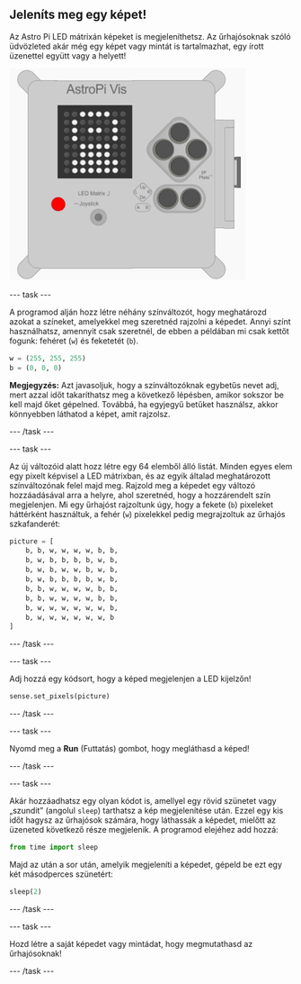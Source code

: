 ## Jeleníts meg egy képet!

Az Astro Pi LED mátrixán képeket is megjeleníthetsz. Az űrhajósoknak szóló üdvözleted akár még egy képet vagy mintát is tartalmazhat, egy írott üzenettel együtt vagy a helyett!

![Űrhajós](images/astronaut-pic.png)

--- task ---

A programod alján hozz létre néhány színváltozót, hogy meghatározd azokat a színeket, amelyekkel meg szeretnéd rajzolni a képedet. Annyi színt használhatsz, amennyit csak szeretnél, de ebben a példában mi csak kettőt fogunk: fehéret (`w`) és feketetét (`b`).

```python
w = (255, 255, 255)
b = (0, 0, 0)
```

**Megjegyzés:** Azt javasoljuk, hogy a színváltozóknak egybetűs nevet adj, mert azzal időt takaríthatsz meg a következő lépésben, amikor sokszor be kell majd őket gépelned. Továbbá, ha egyjegyű betűket használsz, akkor könnyebben láthatod a képet, amit rajzolsz.

--- /task ---

--- task ---

Az új változóid alatt hozz létre egy 64 elemből álló listát. Minden egyes elem egy pixelt képvisel a LED mátrixban, és az egyik általad meghatározott színváltozónak felel majd meg. Rajzold meg a képedet egy változó hozzáadásával arra a helyre, ahol szeretnéd, hogy a hozzárendelt szín megjelenjen. Mi egy űrhajóst rajzoltunk úgy, hogy a fekete (`b`) pixeleket háttérként használtuk, a fehér (`w`) pixelekkel pedig megrajzoltuk az űrhajós szkafanderét:

```python
picture = [
    b, b, w, w, w, w, b, b,
    b, w, b, b, b, b, w, b,
    b, w, b, w, w, b, w, b,
    b, w, b, b, b, b, w, b,
    b, b, w, w, w, w, b, b,
    b, b, w, w, w, w, b, b,
    b, w, w, w, w, w, w, b,
    b, w, w, w, w, w, w, b
]
```

--- /task ---

--- task ---

Adj hozzá egy kódsort, hogy a képed megjelenjen a LED kijelzőn!

```python
sense.set_pixels(picture)
```

--- /task ---

--- task ---

Nyomd meg a **Run** (Futtatás) gombot, hogy megláthasd a képed!

--- /task ---

--- task ---

Akár hozzáadhatsz egy olyan kódot is, amellyel egy rövid szünetet vagy „szundit” (angolul `sleep`) tarthatsz a kép megjelenítése után. Ezzel egy kis időt hagysz az űrhajósok számára, hogy láthassák a képedet, mielőtt az üzeneted következő része megjelenik. A programod elejéhez add hozzá:

```python
from time import sleep
```

Majd az után a sor után, amelyik megjeleníti a képedet, gépeld be ezt egy két másodperces szünetért:

```python
sleep(2)
```

--- /task ---

--- task ---

Hozd létre a saját képedet vagy mintádat, hogy megmutathasd az űrhajósoknak!

--- /task ---